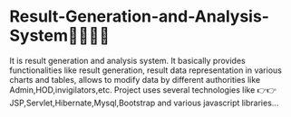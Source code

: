 # Result-Generation-and-Analysis-System👩‍💻👩‍💻
It is result generation and analysis system. It basically provides functionalities like result generation, result data representation
in various charts and tables, allows to modify data by different authorities like Admin,HOD,invigilators,etc. Project uses several technologies
like 👉👉 JSP,Servlet,Hibernate,Mysql,Bootstrap and various javascript libraries...
